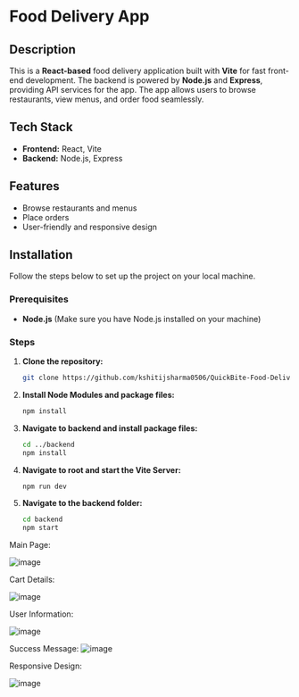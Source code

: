 # Food Delivery App

## Description

This is a **React-based** food delivery application built with **Vite** for fast front-end development. The backend is powered by **Node.js** and **Express**, providing API services for the app. The app allows users to browse restaurants, view menus, and order food seamlessly.

## Tech Stack

- **Frontend:** React, Vite
- **Backend:** Node.js, Express

## Features

- Browse restaurants and menus
- Place orders
- User-friendly and responsive design

## Installation

Follow the steps below to set up the project on your local machine.

### Prerequisites

- **Node.js** (Make sure you have Node.js installed on your machine)

### Steps

1. **Clone the repository:**

   ```bash
   git clone https://github.com/kshitijsharma0506/QuickBite-Food-Delivery-App.git

2. **Install Node Modules and package files:**

    ```bash
    npm install

3. **Navigate to backend and install package files:**

    ```bash
    cd ../backend
    npm install

4. **Navigate to root and start the Vite Server:**
    
    ```bash
    npm run dev

5. **Navigate to the backend folder:**

    ```bash
    cd backend
    npm start

Main Page:

![image](https://github.com/user-attachments/assets/430c82c0-224f-4723-af59-35e1085a6b1d)

Cart Details:

![image](https://github.com/user-attachments/assets/d02ccfaa-53af-4cde-82ce-48857b49a452)

User Information:

![image](https://github.com/user-attachments/assets/82a5e5ac-1814-492d-8566-93ddacc03ec1)

Success Message:
![image](https://github.com/user-attachments/assets/99051f21-9450-45a5-81cb-a939e55f2bba)

Responsive Design:

![image](https://github.com/user-attachments/assets/7ce94b3f-8eec-410c-893b-d25d96b5d813)



